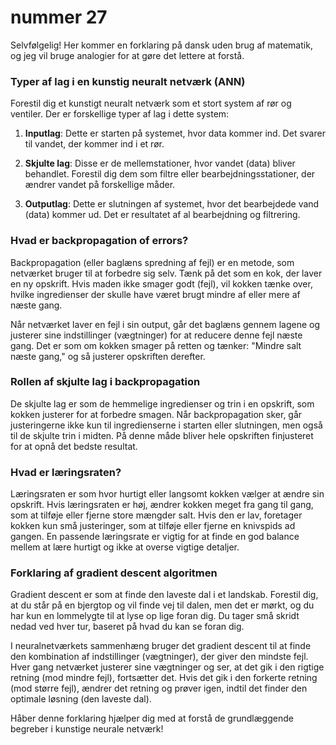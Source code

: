 # nummer 27

Selvfølgelig! Her kommer en forklaring på dansk uden brug af matematik, og jeg vil bruge analogier for at gøre det lettere at forstå.

### Typer af lag i en kunstig neuralt netværk (ANN)

Forestil dig et kunstigt neuralt netværk som et stort system af rør og ventiler. Der er forskellige typer af lag i dette system:

1. **Inputlag**: Dette er starten på systemet, hvor data kommer ind. Det svarer til vandet, der kommer ind i et rør.
   
2. **Skjulte lag**: Disse er de mellemstationer, hvor vandet (data) bliver behandlet. Forestil dig dem som filtre eller bearbejdningsstationer, der ændrer vandet på forskellige måder.
   
3. **Outputlag**: Dette er slutningen af systemet, hvor det bearbejdede vand (data) kommer ud. Det er resultatet af al bearbejdning og filtrering.

### Hvad er backpropagation of errors?

Backpropagation (eller baglæns spredning af fejl) er en metode, som netværket bruger til at forbedre sig selv. Tænk på det som en kok, der laver en ny opskrift. Hvis maden ikke smager godt (fejl), vil kokken tænke over, hvilke ingredienser der skulle have været brugt mindre af eller mere af næste gang.

Når netværket laver en fejl i sin output, går det baglæns gennem lagene og justerer sine indstillinger (vægtninger) for at reducere denne fejl næste gang. Det er som om kokken smager på retten og tænker: "Mindre salt næste gang," og så justerer opskriften derefter.

### Rollen af skjulte lag i backpropagation

De skjulte lag er som de hemmelige ingredienser og trin i en opskrift, som kokken justerer for at forbedre smagen. Når backpropagation sker, går justeringerne ikke kun til ingredienserne i starten eller slutningen, men også til de skjulte trin i midten. På denne måde bliver hele opskriften finjusteret for at opnå det bedste resultat.

### Hvad er læringsraten?

Læringsraten er som hvor hurtigt eller langsomt kokken vælger at ændre sin opskrift. Hvis læringsraten er høj, ændrer kokken meget fra gang til gang, som at tilføje eller fjerne store mængder salt. Hvis den er lav, foretager kokken kun små justeringer, som at tilføje eller fjerne en knivspids ad gangen. En passende læringsrate er vigtig for at finde en god balance mellem at lære hurtigt og ikke at overse vigtige detaljer.

### Forklaring af gradient descent algoritmen

Gradient descent er som at finde den laveste dal i et landskab. Forestil dig, at du står på en bjergtop og vil finde vej til dalen, men det er mørkt, og du har kun en lommelygte til at lyse op lige foran dig. Du tager små skridt nedad ved hver tur, baseret på hvad du kan se foran dig.

I neuralnetværkets sammenhæng bruger det gradient descent til at finde den kombination af indstillinger (vægtninger), der giver den mindste fejl. Hver gang netværket justerer sine vægtninger og ser, at det gik i den rigtige retning (mod mindre fejl), fortsætter det. Hvis det gik i den forkerte retning (mod større fejl), ændrer det retning og prøver igen, indtil det finder den optimale løsning (den laveste dal).

Håber denne forklaring hjælper dig med at forstå de grundlæggende begreber i kunstige neurale netværk!